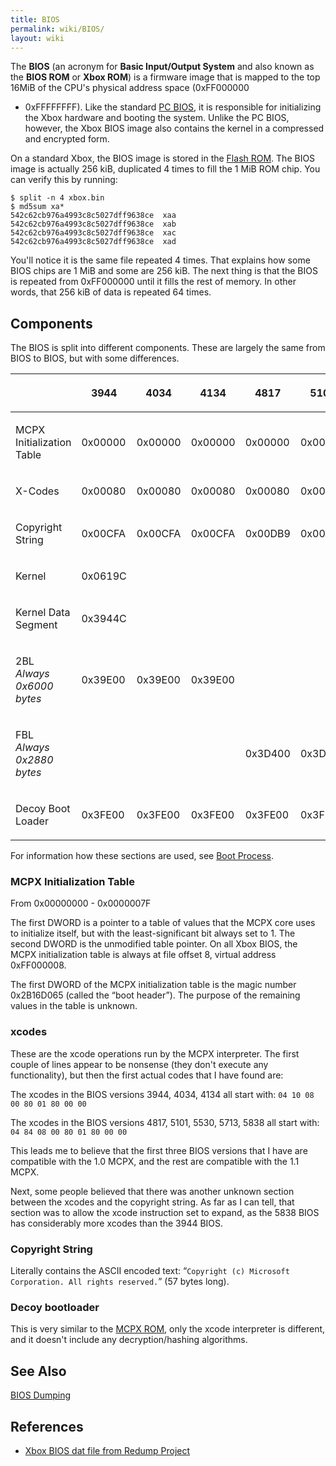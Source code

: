 ```yaml
---
title: BIOS
permalink: wiki/BIOS/
layout: wiki
---
```


The **BIOS** (an acronym for **Basic Input/Output System** and also
known as the **BIOS ROM** or **Xbox ROM**) is a firmware image that is
mapped to the top 16MiB of the CPU's physical address space (0xFF000000
- 0xFFFFFFFF). Like the standard [PC
BIOS](https://en.wikipedia.org/wiki/BIOS), it is responsible for
initializing the Xbox hardware and booting the system. Unlike the PC
BIOS, however, the Xbox BIOS image also contains the kernel in a
compressed and encrypted form.

On a standard Xbox, the BIOS image is stored in the [Flash
ROM](/wiki/Flash_ROM "wikilink"). The BIOS image is actually 256 kiB,
duplicated 4 times to fill the 1 MiB ROM chip. You can verify this by
running:

    $ split -n 4 xbox.bin 
    $ md5sum xa*
    542c62cb976a4993c8c5027dff9638ce  xaa
    542c62cb976a4993c8c5027dff9638ce  xab
    542c62cb976a4993c8c5027dff9638ce  xac
    542c62cb976a4993c8c5027dff9638ce  xad

You'll notice it is the same file repeated 4 times. That explains how
some BIOS chips are 1 MiB and some are 256 kiB. The next thing is that
the BIOS is repeated from 0xFF000000 until it fills the rest of memory.
In other words, that 256 kiB of data is repeated 64 times.

Components
----------

The BIOS is split into different components. These are largely the same
from BIOS to BIOS, but with some differences.

<table>
<thead>
<tr class="header">
<th></th>
<th><p>3944</p></th>
<th><p>4034</p></th>
<th><p>4134</p></th>
<th><p>4817</p></th>
<th><p>5101</p></th>
<th><p>5530</p></th>
<th><p>5713</p></th>
<th><p>5838</p></th>
</tr>
</thead>
<tbody>
<tr class="odd">
<td><p>MCPX Initialization Table</p></td>
<td><p>0x00000</p></td>
<td><p>0x00000</p></td>
<td><p>0x00000</p></td>
<td><p>0x00000</p></td>
<td><p>0x00000</p></td>
<td><p>0x00000</p></td>
<td><p>0x00000</p></td>
<td><p>0x00000</p></td>
</tr>
<tr class="even">
<td><p>X-Codes</p></td>
<td><p>0x00080</p></td>
<td><p>0x00080</p></td>
<td><p>0x00080</p></td>
<td><p>0x00080</p></td>
<td><p>0x00080</p></td>
<td><p>0x00080</p></td>
<td><p>0x00080</p></td>
<td><p>0x00080</p></td>
</tr>
<tr class="odd">
<td><p>Copyright String</p></td>
<td><p>0x00CFA</p></td>
<td><p>0x00CFA</p></td>
<td><p>0x00CFA</p></td>
<td><p>0x00DB9</p></td>
<td><p>0x00E49</p></td>
<td><p>0x00E59</p></td>
<td><p>0x00E59</p></td>
<td><p>0x00DCC</p></td>
</tr>
<tr class="even">
<td><p>Kernel</p></td>
<td><p>0x0619C</p></td>
<td></td>
<td></td>
<td></td>
<td></td>
<td></td>
<td></td>
<td></td>
</tr>
<tr class="odd">
<td><p>Kernel Data Segment</p></td>
<td><p>0x3944C</p></td>
<td></td>
<td></td>
<td></td>
<td></td>
<td></td>
<td></td>
<td></td>
</tr>
<tr class="even">
<td><p>2BL<br />
<em>Always 0x6000 bytes</em></p></td>
<td><p>0x39E00</p></td>
<td><p>0x39E00</p></td>
<td><p>0x39E00</p></td>
<td></td>
<td></td>
<td></td>
<td></td>
<td></td>
</tr>
<tr class="odd">
<td><p>FBL<br />
<em>Always 0x2880 bytes</em></p></td>
<td></td>
<td></td>
<td></td>
<td><p>0x3D400</p></td>
<td><p>0x3D400</p></td>
<td><p>0x3D400</p></td>
<td><p>0x3D400</p></td>
<td><p>0x3D400</p></td>
</tr>
<tr class="even">
<td><p>Decoy Boot Loader</p></td>
<td><p>0x3FE00</p></td>
<td><p>0x3FE00</p></td>
<td><p>0x3FE00</p></td>
<td><p>0x3FE00</p></td>
<td><p>0x3FE00</p></td>
<td><p>0x3FE00</p></td>
<td><p>0x3FE00</p></td>
<td><p>0x3FE00</p></td>
</tr>
</tbody>
</table>

For information how these sections are used, see [Boot
Process](/wiki/Boot_Process "wikilink").

### MCPX Initialization Table

From 0x00000000 - 0x0000007F

The first DWORD is a pointer to a table of values that the MCPX core
uses to initialize itself, but with the least-significant bit always set
to 1. The second DWORD is the unmodified table pointer. On all Xbox
BIOS, the MCPX initialization table is always at file offset 8, virtual
address 0xFF000008.

The first DWORD of the MCPX initialization table is the magic number
0x2B16D065 (called the “boot header”). The purpose of the remaining
values in the table is unknown.

### xcodes

These are the xcode operations run by the MCPX interpreter. The first
couple of lines appear to be nonsense (they don't execute any
functionality), but then the first actual codes that I have found are:

The xcodes in the BIOS versions 3944, 4034, 4134 all start with:
`04 10 08 00 80 01 80 00 00`

The xcodes in the BIOS versions 4817, 5101, 5530, 5713, 5838 all start
with: `04 84 08 00 80 01 80 00 00`

This leads me to believe that the first three BIOS versions that I have
are compatible with the 1.0 MCPX, and the rest are compatible with the
1.1 MCPX.

Next, some people believed that there was another unknown section
between the xcodes and the copyright string. As far as I can tell, that
section was to allow the xcode instruction set to expand, as the 5838
BIOS has considerably more xcodes than the 3944 BIOS.

### Copyright String

Literally contains the ASCII encoded text:
“`Copyright (c) Microsoft Corporation. All rights reserved.`” (57 bytes
long).

### Decoy bootloader

This is very similar to the [MCPX ROM](/wiki/MCPX_ROM "wikilink"), only the
xcode interpreter is different, and it doesn't include any
decryption/hashing algorithms.

See Also
--------

[BIOS Dumping](/wiki/BIOS_Dumping "wikilink")

References
----------

-   [Xbox BIOS dat file from Redump
    Project](http://redump.org/datfile/xbox-bios/)

